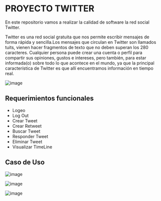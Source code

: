 # PROYECTO TWITTER

En este repositorio vamos a realizar la calidad de software  la red social Twitter.

Twitter es una red social gratuita que nos permite escribir mensajes de forma rápida y 
sencilla.Los mensajes que circulan en Twitter son llamados tuits, vienen hacer fragmentos 
de texto que no deben superan los 280 caracteres. 
Cualquier persona puede crear una cuenta o perfil para compartir sus opiniones, gustos e 
intereses, pero también, para estar informada(o) sobre todo lo que acontece en el mundo, ya
que la principal característica de Twitter es que allí encuentramos información en tiempo real.

![image](https://user-images.githubusercontent.com/64518589/137858040-67a3aff9-b6ff-44cc-b3f7-9633a91a638a.png)


## Requerimientos funcionales
* Logeo
* Log Out
* Crear Tweet
* Crear Retweet
* Buscar Tweet
* Responder Tweet
* Eliminar Tweet
* Visualizar TimeLine


## Caso de Uso
![image](https://user-images.githubusercontent.com/64518589/137564297-e7979578-13f1-4f5d-8c63-8e22c16b4c0b.png)

![image](https://user-images.githubusercontent.com/79756993/137603388-0b5f6475-6ad4-4301-8acf-ba7a163f15dd.png)

![image](https://user-images.githubusercontent.com/79756993/137603367-d1175c1b-7b48-4b44-80d6-028eea687cfe.png)















